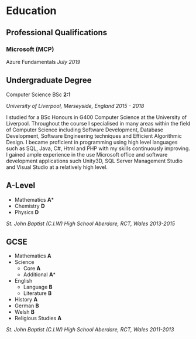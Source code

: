 # Education

## Professional Qualifications

### Microsoft (MCP)

Azure Fundamentals *July 2019*


## Undergraduate Degree
Computer Science BSc **2:1**

*University of Liverpool, Merseyside, England 2015 - 2018*

I studied for a BSc Honours in G400 Computer Science at the University of Liverpool.
Throughout the course I specialised in many areas within the field of Computer Science including Software Development, Database Development, Software Engineering techniques and Efficient Algorithmic Design. I became proficient in programming using high level languages such as SQL, Java, C#, Html and PHP with my skills continuously improving. I gained ample experience in the use Microsoft office and software development applications such Unity3D, SQL Server Management Studio and Visual Studio at a relatively high level.

## A-Level
- Mathematics **A***
- Chemistry     **D**
- Physics **D**

*St. John Baptist (C.I.W) High School Aberdare, RCT, Wales 2013-2015*

## GCSE
- Mathematics **A**
- Science
  - Core **A**
  - Additional **A***
- English
  - Language **B**
  - Literature **B**
- History **A**
- German **B**
- Welsh **B**
- Religious Studies **A**

*St. John Baptist (C.I.W) High School Aberdare, RCT, Wales 2011-2013*